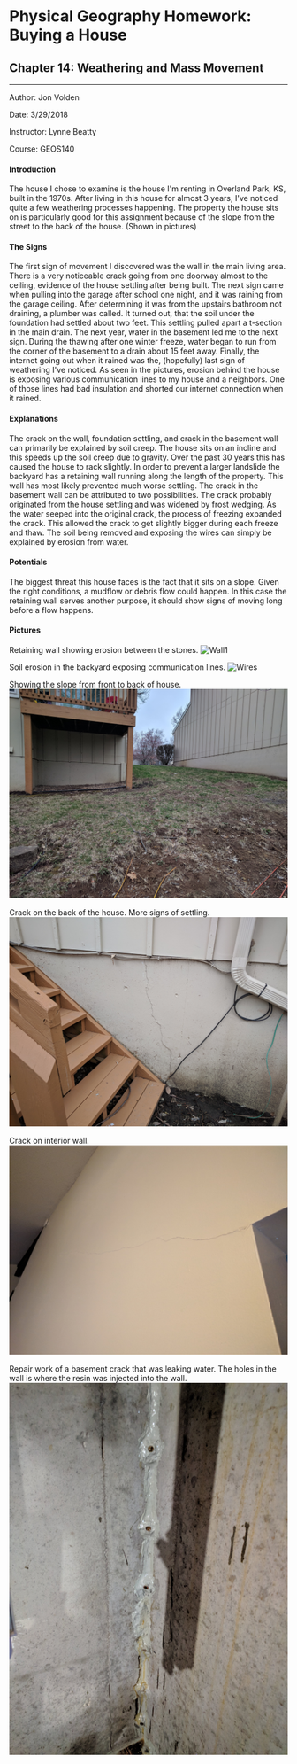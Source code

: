 # Physical Geography Homework: Buying a House

## Chapter 14: Weathering and Mass Movement

----

Author: Jon Volden

Date: 3/29/2018

Instructor: Lynne Beatty

Course: GEOS140

#### Introduction

The house I chose to examine is the house I'm renting in Overland Park, KS, built in the 1970s. After living in this house for almost 3 years, I've noticed quite a few weathering processes happening. The property the house sits on is particularly good for this assignment because of the slope from the street to the back of the house. (Shown in pictures)

#### The Signs

The first sign of movement I discovered was the wall in the main living area. There is a very noticeable crack going from one doorway almost to the ceiling, evidence of the house settling after being built. The next sign came when pulling into the garage after school one night, and it was raining from the garage ceiling. After determining it was from the upstairs bathroom not draining, a plumber was called. It turned out, that the soil under the foundation had settled about two feet. This settling pulled apart a t-section in the main drain. The next year, water in the basement led me to the next sign. During the thawing after one winter freeze, water began to run from the corner of the basement to a drain about 15 feet away. Finally, the internet going out when it rained was the, (hopefully) last sign of weathering I've noticed. As seen in the pictures, erosion behind the house is exposing various communication lines to my house and a neighbors. One of those lines had bad insulation and shorted our internet connection when it rained.

#### Explanations

The crack on the wall, foundation settling, and crack in the basement wall can primarily be explained by soil creep. The house sits on an incline and this speeds up the soil creep due to gravity. Over the past 30 years this has caused the house to rack slightly. In order to prevent a larger landslide the backyard has a retaining wall running along the length of the property. This wall has most likely prevented much worse settling. The crack in the basement wall can be attributed to two possibilities. The crack probably originated from the house settling and was widened by frost wedging. As the water seeped into the original crack, the process of freezing expanded the crack. This allowed the crack to get slightly bigger during each freeze and thaw. The soil being removed and exposing the wires can simply be explained by erosion from water.

#### Potentials

The biggest threat this house faces is the fact that it sits on a slope. Given the right conditions, a mudflow or debris flow could happen. In this case the retaining wall serves another purpose, it should show signs of moving long before a flow happens.

#### Pictures

Retaining wall showing erosion between the stones.
![Wall1](images/IMG_20180329_152318.jpg)

Soil erosion in the backyard exposing communication lines.
![Wires](images/IMG_20180329_152334.jpg)

Showing the slope from front to back of house.
![Slope](images/IMG_20180329_152337.jpg)

Crack on the back of the house. More signs of settling.
![Wall2](images/IMG_20180329_152355.jpg)

Crack on interior wall.
![Wall3](images/IMG_20180329_152552.jpg)

Repair work of a basement crack that was leaking water. The holes in the wall is where the resin was injected into the wall.
![Wall4](images/IMG_20180329_153824.jpg)
